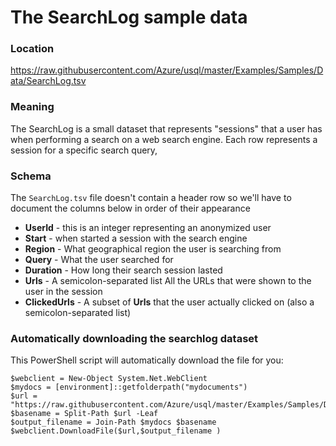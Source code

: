 # The SearchLog sample data

### Location

https://raw.githubusercontent.com/Azure/usql/master/Examples/Samples/Data/SearchLog.tsv

### Meaning

The SearchLog is a small dataset that represents "sessions" that a user has when performing a search on a web search engine. Each row represents a session for a specific search query,

### Schema

The `SearchLog.tsv` file doesn't contain a header row so we'll have to document the columns below in order of their appearance

* **UserId** - this is an integer representing an anonymized user
* **Start** - when started a session with the search engine
* **Region** - What geographical region the user is searching from
* **Query** - What the user searched for
* **Duration** - How long their search session lasted
* **Urls** - A semicolon-separated list All the URLs that were shown to the user in the session
* **ClickedUrls** - A subset of **Urls** that the user actually clicked on \(also a semicolon-separated list\)

### Automatically downloading the searchlog dataset

This PowerShell script will automatically download the file for you:

```
$webclient = New-Object System.Net.WebClient
$mydocs = [environment]::getfolderpath("mydocuments")
$url = "https://raw.githubusercontent.com/Azure/usql/master/Examples/Samples/Data/SearchLog.tsv"
$basename = Split-Path $url -Leaf
$output_filename = Join-Path $mydocs $basename
$webclient.DownloadFile($url,$output_filename )
```



